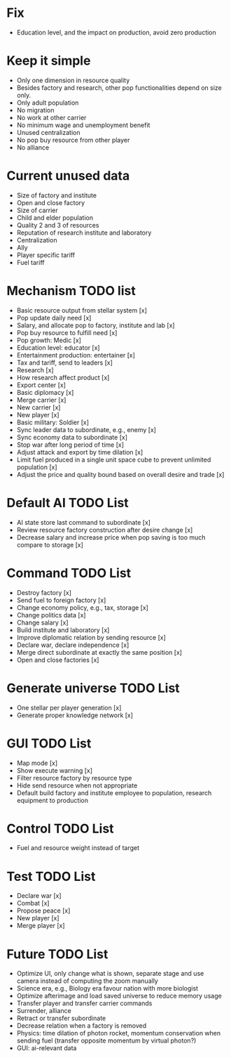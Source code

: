 # Fix
* Education level, and the impact on production, avoid zero production

# Keep it simple
* Only one dimension in resource quality
* Besides factory and research, other pop functionalities depend on size only.
* Only adult population
* No migration
* No work at other carrier
* No minimum wage and unemployment benefit
* Unused centralization
* No pop buy resource from other player
* No alliance

# Current unused data
* Size of factory and institute
* Open and close factory
* Size of carrier
* Child and elder population
* Quality 2 and 3 of resources
* Reputation of research institute and laboratory
* Centralization
* Ally
* Player specific tariff
* Fuel tariff

# Mechanism TODO list
* Basic resource output from stellar system [x]
* Pop update daily need [x]
* Salary, and allocate pop to factory, institute and lab [x]
* Pop buy resource to fulfill need [x]
* Pop growth: Medic [x]
* Education level: educator [x]
* Entertainment production: entertainer [x]
* Tax and tariff, send to leaders [x]
* Research [x]
* How research affect product [x]
* Export center [x]
* Basic diplomacy [x]
* Merge carrier [x]
* New carrier [x]
* New player [x]
* Basic military: Soldier [x]
* Sync leader data to subordinate, e.g., enemy [x]
* Sync economy data to subordinate [x]
* Stop war after long period of time [x]
* Adjust attack and export by time dilation [x]
* Limit fuel produced in a single unit space cube to prevent unlimited population [x]
* Adjust the price and quality bound based on overall desire and trade [x]

# Default AI TODO List
* AI state store last command to subordinate [x]
* Review resource factory construction after desire change [x]
* Decrease salary and increase price when pop saving is too much compare to storage [x]

# Command TODO List
* Destroy factory [x]
* Send fuel to foreign factory [x]
* Change economy policy, e.g., tax, storage [x]
* Change politics data [x]
* Change salary [x]
* Build institute and laboratory [x]
* Improve diplomatic relation by sending resource [x]
* Declare war, declare independence [x]
* Merge direct subordinate at exactly the same position [x]
* Open and close factories [x]

# Generate universe TODO List
* One stellar per player generation [x]
* Generate proper knowledge network [x]

# GUI TODO List
* Map mode [x]
* Show execute warning [x]
* Filter resource factory by resource type
* Hide send resource when not appropriate
* Default build factory and institute employee to population, research equipment to production

# Control TODO List
* Fuel and resource weight instead of target

# Test TODO List
* Declare war [x]
* Combat [x]
* Propose peace [x]
* New player [x]
* Merge player [x]

# Future TODO List
* Optimize UI, only change what is shown, separate stage and use camera instead of
computing the zoom manually
* Science era, e.g., Biology era favour nation with more biologist
* Optimize afterimage and load saved universe to reduce memory usage
* Transfer player and transfer carrier commands
* Surrender, alliance
* Retract or transfer subordinate
* Decrease relation when a factory is removed
* Physics: time dilation of photon rocket, momentum conservation when sending fuel (transfer 
  opposite momentum by virtual photon?)
* GUI: ai-relevant data